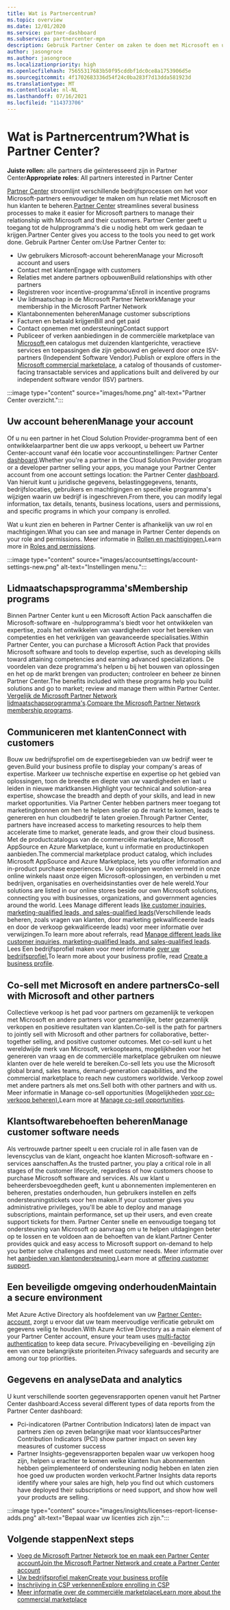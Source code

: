 ```yaml
---
title: Wat is Partnercentrum?
ms.topic: overview
ms.date: 12/01/2020
ms.service: partner-dashboard
ms.subservice: partnercenter-mpn
description: Gebruik Partner Center om zaken te doen met Microsoft en uw klanten
author: jasongroce
ms.author: jasongroce
ms.localizationpriority: high
ms.openlocfilehash: 75655317683b50f95cddbf1dc0ce8a1753906d5e
ms.sourcegitcommit: 4f1702683336d54f24c0ba283f7d13dda581923d
ms.translationtype: MT
ms.contentlocale: nl-NL
ms.lasthandoff: 07/16/2021
ms.locfileid: "114373706"
---
```

# <a name="what-is-partner-center"></a><span data-ttu-id="c8214-103">Wat is Partnercentrum?</span><span class="sxs-lookup"><span data-stu-id="c8214-103">What is Partner Center?</span></span>

<span data-ttu-id="c8214-104">**Juiste rollen:** alle partners die geïnteresseerd zijn in Partner Center</span><span class="sxs-lookup"><span data-stu-id="c8214-104">**Appropriate roles**: All partners interested in Partner Center</span></span>

<span data-ttu-id="c8214-105">[Partner Center](https://partner.microsoft.com/dashboard/home) stroomlijnt verschillende bedrijfsprocessen om het voor Microsoft-partners eenvoudiger te maken om hun relatie met Microsoft en hun klanten te beheren.</span><span class="sxs-lookup"><span data-stu-id="c8214-105">[Partner Center](https://partner.microsoft.com/dashboard/home) streamlines several business processes to make it easier for Microsoft partners to manage their relationship with Microsoft and their customers.</span></span> <span data-ttu-id="c8214-106">Partner Center geeft u toegang tot de hulpprogramma's die u nodig hebt om werk gedaan te krijgen.</span><span class="sxs-lookup"><span data-stu-id="c8214-106">Partner Center gives you access to the tools you need to get work done.</span></span> <span data-ttu-id="c8214-107">Gebruik Partner Center om:</span><span class="sxs-lookup"><span data-stu-id="c8214-107">Use Partner Center to:</span></span>

- <span data-ttu-id="c8214-108">Uw gebruikers Microsoft-account beheren</span><span class="sxs-lookup"><span data-stu-id="c8214-108">Manage your Microsoft account and users</span></span>
- <span data-ttu-id="c8214-109">Contact met klanten</span><span class="sxs-lookup"><span data-stu-id="c8214-109">Engage with customers</span></span>
- <span data-ttu-id="c8214-110">Relaties met andere partners opbouwen</span><span class="sxs-lookup"><span data-stu-id="c8214-110">Build relationships with other partners</span></span>
- <span data-ttu-id="c8214-111">Registreren voor incentive-programma's</span><span class="sxs-lookup"><span data-stu-id="c8214-111">Enroll in incentive programs</span></span>
- <span data-ttu-id="c8214-112">Uw lidmaatschap in de Microsoft Partner Network</span><span class="sxs-lookup"><span data-stu-id="c8214-112">Manage your membership in the Microsoft Partner Network</span></span>
- <span data-ttu-id="c8214-113">Klantabonnementen beheren</span><span class="sxs-lookup"><span data-stu-id="c8214-113">Manage customer subscriptions</span></span>
- <span data-ttu-id="c8214-114">Facturen en betaald krijgen</span><span class="sxs-lookup"><span data-stu-id="c8214-114">Bill and get paid</span></span>
- <span data-ttu-id="c8214-115">Contact opnemen met ondersteuning</span><span class="sxs-lookup"><span data-stu-id="c8214-115">Contact support</span></span>
- <span data-ttu-id="c8214-116">Publiceer of verken aanbiedingen in de commerciële marketplace van [Microsoft,](/azure/marketplace)een catalogus met duizenden klantgerichte, veractieve services en toepassingen die zijn gebouwd en geleverd door onze ISV-partners (Independent Software Vendor).</span><span class="sxs-lookup"><span data-stu-id="c8214-116">Publish or explore offers in the [Microsoft commercial marketplace](/azure/marketplace), a catalog of thousands of customer-facing transactable services and applications built and delivered by our independent software vendor (ISV) partners.</span></span>

:::image type="content" source="images/home.png" alt-text="Partner Center overzicht.":::

## <a name="manage-your-account"></a><span data-ttu-id="c8214-118">Uw account beheren</span><span class="sxs-lookup"><span data-stu-id="c8214-118">Manage your account</span></span>

<span data-ttu-id="c8214-119">Of u nu een partner in het Cloud Solution Provider-programma bent of een ontwikkelaarpartner bent die uw apps verkoopt, u beheert uw Partner Center-account vanaf één locatie voor accountinstellingen: Partner Center [dashboard](https://partner.microsoft.com/dashboard/home).</span><span class="sxs-lookup"><span data-stu-id="c8214-119">Whether you're a partner in the Cloud Solution Provider program or a developer partner selling your apps, you manage your Partner Center account from one account settings location: the Partner Center [dashboard](https://partner.microsoft.com/dashboard/home).</span></span> <span data-ttu-id="c8214-120">Van hieruit kunt u juridische gegevens, belastinggegevens, tenants, bedrijfslocaties, gebruikers en machtigingen en specifieke programma's wijzigen waarin uw bedrijf is ingeschreven.</span><span class="sxs-lookup"><span data-stu-id="c8214-120">From there, you can modify legal information, tax details, tenants, business locations, users and permissions, and specific programs in which your company is enrolled.</span></span>

<span data-ttu-id="c8214-121">Wat u kunt zien en beheren in Partner Center is afhankelijk van uw rol en machtigingen.</span><span class="sxs-lookup"><span data-stu-id="c8214-121">What you can see and manage in Partner Center depends on your role and permissions.</span></span> <span data-ttu-id="c8214-122">Meer informatie in [Rollen en machtigingen.](permissions-overview.md)</span><span class="sxs-lookup"><span data-stu-id="c8214-122">Learn more in [Roles and permissions](permissions-overview.md).</span></span>

:::image type="content" source="images/accountsettings/account-settings-new.png" alt-text="Instellingen menu.":::

## <a name="membership-programs"></a><span data-ttu-id="c8214-124">Lidmaatschapsprogramma's</span><span class="sxs-lookup"><span data-stu-id="c8214-124">Membership programs</span></span>

<span data-ttu-id="c8214-125">Binnen Partner Center kunt u een Microsoft Action Pack aanschaffen die Microsoft-software en -hulpprogramma's biedt voor het ontwikkelen van expertise, zoals het ontwikkelen van vaardigheden voor het bereiken van competenties en het verkrijgen van geavanceerde specialisaties.</span><span class="sxs-lookup"><span data-stu-id="c8214-125">Within Partner Center, you can purchase a Microsoft Action Pack that provides Microsoft software and tools to develop expertise, such as developing skills toward attaining competencies and earning advanced specializations.</span></span> <span data-ttu-id="c8214-126">De voordelen van deze programma's helpen u bij het bouwen van oplossingen en het op de markt brengen van producten; controleer en beheer ze binnen Partner Center.</span><span class="sxs-lookup"><span data-stu-id="c8214-126">The benefits included with these programs help you build solutions and go to market; review and manage them within Partner Center.</span></span> <span data-ttu-id="c8214-127">[Vergelijk de Microsoft Partner Network lidmaatschapsprogramma's](https://partner.microsoft.com/membership/compare-offers).</span><span class="sxs-lookup"><span data-stu-id="c8214-127">[Compare the Microsoft Partner Network membership programs](https://partner.microsoft.com/membership/compare-offers).</span></span>

## <a name="connect-with-customers"></a><span data-ttu-id="c8214-128">Communiceren met klanten</span><span class="sxs-lookup"><span data-stu-id="c8214-128">Connect with customers</span></span>

<span data-ttu-id="c8214-129">Bouw uw bedrijfsprofiel om de expertisegebieden van uw bedrijf weer te geven.</span><span class="sxs-lookup"><span data-stu-id="c8214-129">Build your business profile to display your company's areas of expertise.</span></span> <span data-ttu-id="c8214-130">Markeer uw technische expertise en expertise op het gebied van oplossingen, toon de breedte en diepte van uw vaardigheden en laat u leiden in nieuwe marktkansen.</span><span class="sxs-lookup"><span data-stu-id="c8214-130">Highlight your technical and solution-area expertise, showcase the breadth and depth of your skills, and lead in new market opportunities.</span></span> <span data-ttu-id="c8214-131">Via Partner Center hebben partners meer toegang tot marketingbronnen om hen te helpen sneller op de markt te komen, leads te genereren en hun cloudbedrijf te laten groeien.</span><span class="sxs-lookup"><span data-stu-id="c8214-131">Through Partner Center, partners have increased access to marketing resources to help them accelerate time to market, generate leads, and grow their cloud business.</span></span> <span data-ttu-id="c8214-132">Met de productcatalogus van de commerciële marketplace, Microsoft AppSource en Azure Marketplace, kunt u informatie en productinkopen aanbieden.</span><span class="sxs-lookup"><span data-stu-id="c8214-132">The commercial marketplace product catalog, which includes Microsoft AppSource and Azure Marketplace, lets you offer information and in-product purchase experiences.</span></span> <span data-ttu-id="c8214-133">Uw oplossingen worden vermeld in onze online winkels naast onze eigen Microsoft-oplossingen, en verbinden u met bedrijven, organisaties en overheidsinstanties over de hele wereld.</span><span class="sxs-lookup"><span data-stu-id="c8214-133">Your solutions are listed in our online stores beside our own Microsoft solutions, connecting you with businesses, organizations, and government agencies around the world.</span></span> <span data-ttu-id="c8214-134">Lees Manage different leads [like customer inquiries, marketing-qualified leads, and sales-qualified leads](manage-leads.md)(Verschillende leads beheren, zoals vragen van klanten, door marketing gekwalificeerde leads en door de verkoop gekwalificeerde leads) voor meer informatie over verwijzingen.</span><span class="sxs-lookup"><span data-stu-id="c8214-134">To learn more about referrals, read [Manage different leads like customer inquiries, marketing-qualified leads, and sales-qualified leads](manage-leads.md).</span></span> <span data-ttu-id="c8214-135">Lees Een bedrijfsprofiel maken voor meer informatie [over uw bedrijfsprofiel.](create-a-marketing-profile.md)</span><span class="sxs-lookup"><span data-stu-id="c8214-135">To learn more about your business profile, read [Create a business profile](create-a-marketing-profile.md).</span></span>

## <a name="co-sell-with-microsoft-and-other-partners"></a><span data-ttu-id="c8214-136">Co-sell met Microsoft en andere partners</span><span class="sxs-lookup"><span data-stu-id="c8214-136">Co-sell with Microsoft and other partners</span></span>

<span data-ttu-id="c8214-137">Collectieve verkoop is het pad voor partners om gezamenlijk te verkopen met Microsoft en andere partners voor gezamenlijke, beter gezamenlijk verkopen en positieve resultaten van klanten.</span><span class="sxs-lookup"><span data-stu-id="c8214-137">Co-sell is the path for partners to jointly sell with Microsoft and other partners for collaborative, better-together selling, and positive customer outcomes.</span></span> <span data-ttu-id="c8214-138">Met co-sell kunt u het wereldwijde merk van Microsoft, verkoopteams, mogelijkheden voor het genereren van vraag en de commerciële marketplace gebruiken om nieuwe klanten over de hele wereld te bereiken.</span><span class="sxs-lookup"><span data-stu-id="c8214-138">Co-sell lets you use the Microsoft global brand, sales teams, demand-generation capabilities, and the commercial marketplace to reach new customers worldwide.</span></span> <span data-ttu-id="c8214-139">Verkoop zowel met andere partners als met ons.</span><span class="sxs-lookup"><span data-stu-id="c8214-139">Sell both with other partners and with us.</span></span> <span data-ttu-id="c8214-140">Meer informatie in Manage co-sell opportunities (Mogelijkheden [voor co-verkoop beheren).](manage-co-sell-opportunities.md)</span><span class="sxs-lookup"><span data-stu-id="c8214-140">Learn more at [Manage co-sell opportunities](manage-co-sell-opportunities.md).</span></span>

## <a name="manage-customer-software-needs"></a><span data-ttu-id="c8214-141">Klantsoftwarebehoeften beheren</span><span class="sxs-lookup"><span data-stu-id="c8214-141">Manage customer software needs</span></span>

<span data-ttu-id="c8214-142">Als vertrouwde partner speelt u een cruciale rol in alle fasen van de levenscyclus van de klant, ongeacht hoe klanten Microsoft-software en -services aanschaffen.</span><span class="sxs-lookup"><span data-stu-id="c8214-142">As the trusted partner, you play a critical role in all stages of the customer lifecycle, regardless of how customers choose to purchase Microsoft software and services.</span></span> <span data-ttu-id="c8214-143">Als uw klant u beheerdersbevoegdheden geeft, kunt u abonnementen implementeren en beheren, prestaties onderhouden, hun gebruikers instellen en zelfs ondersteuningstickets voor hen maken.</span><span class="sxs-lookup"><span data-stu-id="c8214-143">If your customer gives you administrative privileges, you'll be able to deploy and manage subscriptions, maintain performance, set up their users, and even create support tickets for them.</span></span> <span data-ttu-id="c8214-144">Partner Center snelle en eenvoudige toegang tot ondersteuning van Microsoft op aanvraag om u te helpen uitdagingen beter op te lossen en te voldoen aan de behoeften van de klant.</span><span class="sxs-lookup"><span data-stu-id="c8214-144">Partner Center provides quick and easy access to Microsoft support on-demand to help you better solve challenges and meet customer needs.</span></span> <span data-ttu-id="c8214-145">Meer informatie over het [aanbieden van klantondersteuning.](customer-support.md)</span><span class="sxs-lookup"><span data-stu-id="c8214-145">Learn more at [offering customer support](customer-support.md).</span></span>

## <a name="maintain-a-secure-environment"></a><span data-ttu-id="c8214-146">Een beveiligde omgeving onderhouden</span><span class="sxs-lookup"><span data-stu-id="c8214-146">Maintain a secure environment</span></span>

<span data-ttu-id="c8214-147">Met Azure Active Directory als hoofdelement van uw [Partner Center-account,](partner-security-requirements-mandating-mfa.md) zorgt u ervoor dat uw team meervoudige verificatie gebruikt om gegevens veilig te houden.</span><span class="sxs-lookup"><span data-stu-id="c8214-147">With Azure Active Directory as a main element of your Partner Center account, ensure your team uses [multi-factor authentication](partner-security-requirements-mandating-mfa.md) to keep data secure.</span></span> <span data-ttu-id="c8214-148">Privacybeveiliging en -beveiliging zijn een van onze belangrijkste prioriteiten.</span><span class="sxs-lookup"><span data-stu-id="c8214-148">Privacy safeguards and security are among our top priorities.</span></span>

## <a name="data-and-analytics"></a><span data-ttu-id="c8214-149">Gegevens en analyse</span><span class="sxs-lookup"><span data-stu-id="c8214-149">Data and analytics</span></span>

<span data-ttu-id="c8214-150">U kunt verschillende soorten gegevensrapporten openen vanuit het Partner Center dashboard:</span><span class="sxs-lookup"><span data-stu-id="c8214-150">Access several different types of data reports from the Partner Center dashboard:</span></span>

- <span data-ttu-id="c8214-151">Pci-indicatoren (Partner Contribution Indicators) laten de impact van partners zien op zeven belangrijke maat voor klantsucces</span><span class="sxs-lookup"><span data-stu-id="c8214-151">Partner Contribution Indicators (PCI) show partner impact on seven key measures of customer success</span></span>
- <span data-ttu-id="c8214-152">Partner Insights-gegevensrapporten bepalen waar uw verkopen hoog zijn, helpen u erachter te komen welke klanten hun abonnementen hebben geïmplementeerd of ondersteuning nodig hebben en laten zien hoe goed uw producten worden verkocht.</span><span class="sxs-lookup"><span data-stu-id="c8214-152">Partner Insights data reports identify where your sales are high, help you find out which customers have deployed their subscriptions or need support, and show how well your products are selling.</span></span>

:::image type="content" source="images/insights/licenses-report-license-adds.png" alt-text="Bepaal waar uw licenties zich zijn.":::

## <a name="next-steps"></a><span data-ttu-id="c8214-154">Volgende stappen</span><span class="sxs-lookup"><span data-stu-id="c8214-154">Next steps</span></span>

- [<span data-ttu-id="c8214-155">Voeg de Microsoft Partner Network toe en maak een Partner Center account</span><span class="sxs-lookup"><span data-stu-id="c8214-155">Join the Microsoft Partner Network and create a Partner Center account</span></span>](mpn-create-a-partner-center-account.md)
- [<span data-ttu-id="c8214-156">Uw bedrijfsprofiel maken</span><span class="sxs-lookup"><span data-stu-id="c8214-156">Create your business profile</span></span>](create-a-marketing-profile.md)
- [<span data-ttu-id="c8214-157">Inschrijving in CSP verkennen</span><span class="sxs-lookup"><span data-stu-id="c8214-157">Explore enrolling in CSP</span></span>](csp-overview.md)
- [<span data-ttu-id="c8214-158">Meer informatie over de commerciële marketplace</span><span class="sxs-lookup"><span data-stu-id="c8214-158">Learn more about the commercial marketplace</span></span>](csp-commercial-marketplace-overview.md)
